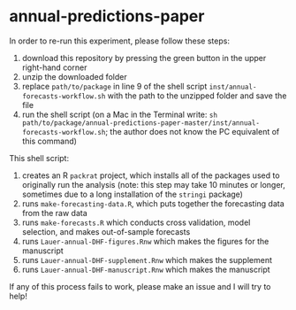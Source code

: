 # annual-predictions-paper
In order to re-run this experiment, please follow these steps:
1) download this repository by pressing the green button in the upper right-hand corner
2) unzip the downloaded folder
3) replace `path/to/package` in line 9 of the shell script `inst/annual-forecasts-workflow.sh` with the path to the unzipped folder and save the file
4) run the shell script (on a Mac in the Terminal write: `sh path/to/package/annual-predictions-paper-master/inst/annual-forecasts-workflow.sh`; the author does not know the PC equivalent of this command)

This shell script:
1) creates an R `packrat` project, which installs all of the packages used to originally run the analysis (note: this step may take 10 minutes or longer, sometimes due to a long installation of the `stringi` package)
2) runs `make-forecasting-data.R`, which puts together the forecasting data from the raw data
3) runs `make-forecasts.R` which conducts cross validation, model selection, and makes out-of-sample forecasts
4) runs `Lauer-annual-DHF-figures.Rnw` which makes the figures for the manuscript
5) runs `Lauer-annual-DHF-supplement.Rnw` which makes the supplement
6) runs `Lauer-annual-DHF-manuscript.Rnw` which makes the manuscript

If any of this process fails to work, please make an issue and I will try to help!
